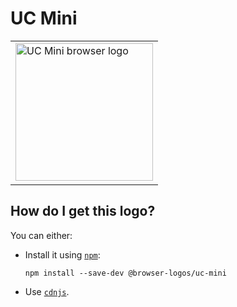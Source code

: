 # UC Mini

<table>
    <tr height=230>
        <td>
            <a href="https://github.com/alrra/browser-logos/tree/fe67c07fd39322ac5378f63f9f9d50422d7658b7/src/uc-mini">
                <img width=220 src="https://raw.githubusercontent.com/alrra/browser-logos/fe67c07fd39322ac5378f63f9f9d50422d7658b7/src/uc-mini/uc-mini_512x512.png" alt="UC Mini browser logo">
            </a>
        </td>
    </tr>
</table>

## How do I get this logo?

You can either:

* Install it using [`npm`][npm]:

  `npm install --save-dev @browser-logos/uc-mini`

* Use [`cdnjs`][cdnjs].

<!-- Link labels: -->

[cdnjs]: https://cdnjs.com/libraries/browser-logos
[npm]: https://www.npmjs.com/
